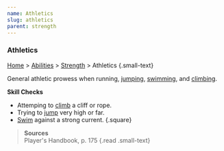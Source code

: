 ```yaml
---
name: Athletics
slug: athletics
parent: strength
---
```

### Athletics
[Home](dm-operations-center) > [Abilities](abilities) > [Strength](strength) > Athletics {.small-text}

General athletic prowess when running, [jumping](jump), [swimming](swim), and [climbing](climb).

**Skill Checks**<br/>
- Attemping to [climb](climb) a cliff or rope.
- Trying to [jump](jump) very high or far.
- [Swim](swim) against a strong current.
{.square}

> **Sources** <br/>
> Player's Handbook, p. 175
{.read .small-text}

